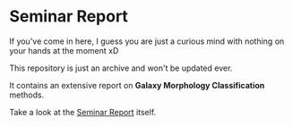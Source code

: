 # Seminar Report

If you've come in here, I guess you are just a curious mind with nothing on your hands at the moment xD

This repository is just an archive and won't be updated ever.

It contains an extensive report on __Galaxy Morphology Classification__ methods.

Take a look at the [Seminar Report](Seminar_Report.pdf) itself.
